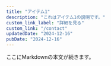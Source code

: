 ```yaml
---
title: "アイテム1"
description: "これはアイテム1の説明です。"
custom_link_label: "詳細を見る"
custom_link: "/contact"
updatedDate: "2024-12-16"
pubDate: "2024-12-16"
---
```

ここにMarkdownの本文が続きます。
